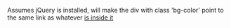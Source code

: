 Assumes jQuery is installed, will make the div with class 'bg-color' point to the same link as whatever <a href=''>is inside it